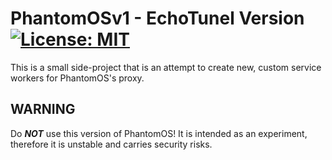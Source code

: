 # PhantomOSv1 - EchoTunel Version [![License: MIT](https://img.shields.io/badge/License-MIT-yellow.svg)](https://github.com/Phantom-Proxies/PhantomOSv1/blob/main/LICENSE.txt)
This is a small side-project that is an attempt to create new, custom service workers for PhantomOS's proxy. 

## WARNING
Do ***NOT*** use this version of PhantomOS! It is intended as an experiment, therefore it is unstable and carries security risks.
